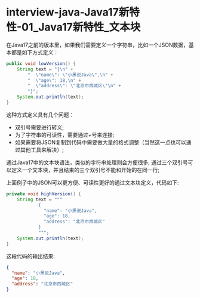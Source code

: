# interview-java-Java17新特性-01_Java17新特性_文本块

在Java17之前的版本里，如果我们需要定义一个字符串，比如一个JSON数据，基本都是如下方式定义：

```java
public void lowVersion() {
    String text = "{\n" +
        "  \"name\": \"小黑说Java\",\n" +
        "  \"age\": 18,\n" +
        "  \"address\": \"北京市西城区\"\n" +
        "}";
    System.out.println(text);
}
```

这种方式定义具有几个问题：

- 双引号需要进行转义;
- 为了字符串的可读性，需要通过+号来连接;
- 如果需要将JSON复制到代码中需要做大量的格式调整（当然这一点也可以通过其他工具来解决）;

通过Java17中的文本块语法，类似的字符串处理则会方便很多; 通过三个双引号可以定义一个文本块，并且结束的三个双引号不能和开始的在同一行;

上面例子中的JSON可以更方便、可读性更好的通过文本块定义，代码如下:

```Java
private void highVersion() {
    String text = """
            {
              "name": "小黑说Java",
              "age": 18,
              "address": "北京市西城区"
            }
            """;
    System.out.println(text);
}
```

这段代码的输出结果:

```json
{
  "name": "小黑说Java",
  "age": 18,
  "address": "北京市西城区"
}
```